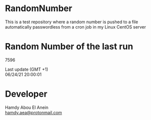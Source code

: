 # RandomNumber    
This is a test repository where a random number is pushed to a file automatically passwordless from a cron job in my Linux CentOS server    
# Random Number of the last run   
7596
      
Last update (GMT +1)    
06/24/21 20:00:01
# Developer    
Hamdy Abou El Anein   
hamdy.aea@protonmail.com

